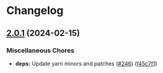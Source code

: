 # Changelog

## [2.0.1](https://github.com/kronostechnologies/standards/compare/typescript-config-v2.0.0...typescript-config-v2.0.1) (2024-02-15)


### Miscellaneous Chores

* **deps:** Update yarn minors and patches ([#246](https://github.com/kronostechnologies/standards/issues/246)) ([f45c7f1](https://github.com/kronostechnologies/standards/commit/f45c7f179d0c879f81c5adbcbb4550c9882e7a15))
